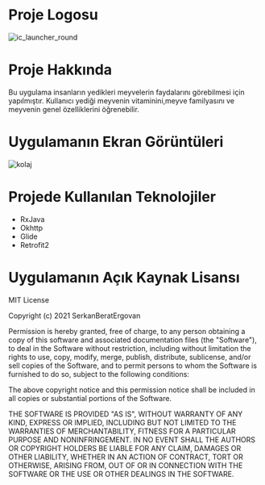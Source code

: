 # Proje Logosu

![ic_launcher_round](https://user-images.githubusercontent.com/60935995/105431949-b439b600-5c67-11eb-9aa6-b78adac5a2ef.png)


# Proje Hakkında
Bu uygulama insanların yedikleri meyvelerin faydalarını görebilmesi için yapılmıştır. Kullanıcı yediği meyvenin vitaminini,meyve familyasını ve meyvenin genel özelliklerini öğrenebilir.

# Uygulamanın Ekran Görüntüleri
![kolaj](https://user-images.githubusercontent.com/60935995/105431717-37a6d780-5c67-11eb-9d9e-86e73297e229.PNG)

# Projede Kullanılan Teknolojiler
<ul>
  <li>RxJava </li>
  <li>Okhttp </li>
  <li>Glide </li>
  <li>Retrofit2 </li>
</ul> 

# Uygulamanın Açık Kaynak Lisansı

MIT License

Copyright (c) 2021 SerkanBeratErgovan

Permission is hereby granted, free of charge, to any person obtaining a copy
of this software and associated documentation files (the "Software"), to deal
in the Software without restriction, including without limitation the rights
to use, copy, modify, merge, publish, distribute, sublicense, and/or sell
copies of the Software, and to permit persons to whom the Software is
furnished to do so, subject to the following conditions:

The above copyright notice and this permission notice shall be included in all
copies or substantial portions of the Software.

THE SOFTWARE IS PROVIDED "AS IS", WITHOUT WARRANTY OF ANY KIND, EXPRESS OR
IMPLIED, INCLUDING BUT NOT LIMITED TO THE WARRANTIES OF MERCHANTABILITY,
FITNESS FOR A PARTICULAR PURPOSE AND NONINFRINGEMENT. IN NO EVENT SHALL THE
AUTHORS OR COPYRIGHT HOLDERS BE LIABLE FOR ANY CLAIM, DAMAGES OR OTHER
LIABILITY, WHETHER IN AN ACTION OF CONTRACT, TORT OR OTHERWISE, ARISING FROM,
OUT OF OR IN CONNECTION WITH THE SOFTWARE OR THE USE OR OTHER DEALINGS IN THE
SOFTWARE.
